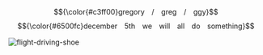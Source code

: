$${\color{#c3ff00}gregory　/　greg　/　ggy}$$
$${\color{#6500fc}december　5th　we　will　all　do　something}$$






![flight-driving-shoe](https://github.com/user-attachments/assets/3d3539b5-3472-4b0b-a24a-854dec7ac932)
